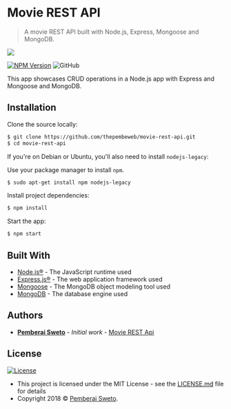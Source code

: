# Movie REST API

> A movie REST API built with Node.js, Express, Mongoose and MongoDB.

![](https://upload.wikimedia.org/wikipedia/commons/thumb/d/d9/Node.js_logo.svg/200px-Node.js_logo.svg.png)

[![NPM Version][npm-image]][npm-url] ![GitHub](https://img.shields.io/github/license/mashape/apistatus.svg)

This app showcases CRUD operations in a Node.js app with Express and Mongoose and MongoDB.

## Installation

Clone the source locally:

```sh
$ git clone https://github.com/thepembeweb/movie-rest-api.git
$ cd movie-rest-api
```
If you're on Debian or Ubuntu, you'll also need to install
`nodejs-legacy`:

Use your package manager to install `npm`.

```sh
$ sudo apt-get install npm nodejs-legacy
```

Install project dependencies:

```sh
$ npm install
```
Start the app:

```sh
$ npm start
```

## Built With

* [Node.js®](https://nodejs.org/) - The JavaScript runtime used
* [Express.js®](https://nodejs.org/) - The web application framework used
* [Mongoose](https://mongoosejs.com/) - The MongoDB object modeling tool used
* [MongoDB](https://www.mongodb.com//) - The database engine used


## Authors

* **[Pemberai Sweto](https://github.com/thepembeweb)** - *Initial work* - [Movie REST Api](https://github.com/thepembeweb/movie-rest-api)


## License

[![License](http://img.shields.io/:license-mit-green.svg?style=flat-square)](http://badges.mit-license.org)

- This project is licensed under the MIT License - see the [LICENSE.md](LICENSE.md) file for details
- Copyright 2018 © [Pemberai Sweto](https://github.com/thepembeweb).

<!-- Markdown link & img dfn's -->
[npm-image]: https://img.shields.io/node/v/passport.svg
[npm-url]: https://npmjs.org/package/datadog-metrics


